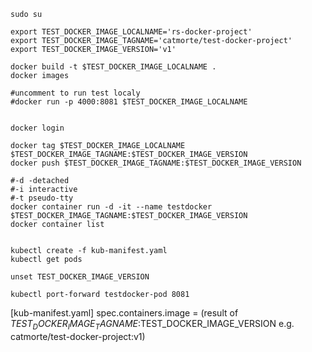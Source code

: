 
    sudo su
    
    export TEST_DOCKER_IMAGE_LOCALNAME='rs-docker-project'
    export TEST_DOCKER_IMAGE_TAGNAME='catmorte/test-docker-project'
    export TEST_DOCKER_IMAGE_VERSION='v1'
    
    docker build -t $TEST_DOCKER_IMAGE_LOCALNAME .
    docker images
    
    #uncomment to run test localy
    #docker run -p 4000:8081 $TEST_DOCKER_IMAGE_LOCALNAME
    
    
    docker login
    
    docker tag $TEST_DOCKER_IMAGE_LOCALNAME $TEST_DOCKER_IMAGE_TAGNAME:$TEST_DOCKER_IMAGE_VERSION
    docker push $TEST_DOCKER_IMAGE_TAGNAME:$TEST_DOCKER_IMAGE_VERSION
    
    #-d -detached
    #-i interactive
    #-t pseudo-tty
    docker container run -d -it --name testdocker $TEST_DOCKER_IMAGE_TAGNAME:$TEST_DOCKER_IMAGE_VERSION
    docker container list
   
   
    kubectl create -f kub-manifest.yaml
    kubectl get pods
    
    unset TEST_DOCKER_IMAGE_VERSION
    
    kubectl port-forward testdocker-pod 8081

[kub-manifest.yaml] spec.containers.image = (result of $TEST_DOCKER_IMAGE_TAGNAME:$TEST_DOCKER_IMAGE_VERSION e.g. catmorte/test-docker-project:v1)